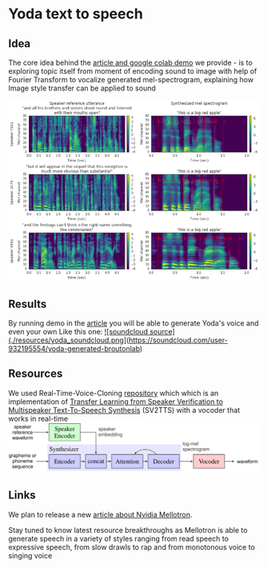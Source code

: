 # Yoda text to speech
## Idea
The core idea behind the [article and google colab demo](https://broutonlab.com/blog/generate-Yoda-voice-by-your-text-in-5-minutes) we provide - is to exploring topic itself from moment of encoding sound to image with help of Fourier Transform to vocalize generated mel-spectrogram, explaining how Image style transfer can be applied to sound

![examples of mel spectrograms](resources/tacotron-mel.png)

## Results
By running demo in the [article](https://broutonlab.com/blog/generate-Yoda-voice-by-your-text-in-5-minutes) you will be able to generate Yoda's voice and even your own
Like this one:
[![soundcloud source](./resources/yoda_soundcloud.png](http://google.com.au/)](https://soundcloud.com/user-932195554/yoda-generated-broutonlab)


## Resources
We used Real-Time-Voice-Cloning [repository](https://github.com/CorentinJ/Real-Time-Voice-Cloning) which which is an implementation of [Transfer Learning from Speaker Verification to Multispeaker Text-To-Speech Synthesis](https://arxiv.org/pdf/1806.04558.pdf) (SV2TTS) with a vocoder that works in real-time
![sv2tts architecture](resources/sv2tts.png)

## Links
We plan to release a new [article about Nvidia Mellotron](https://broutonlab.com/blog/). 

Stay tuned to know latest resource breakthroughs as Mellotron is able to generate speech in a variety of styles ranging from read speech to expressive speech, from slow drawls to rap and from monotonous voice to singing voice
